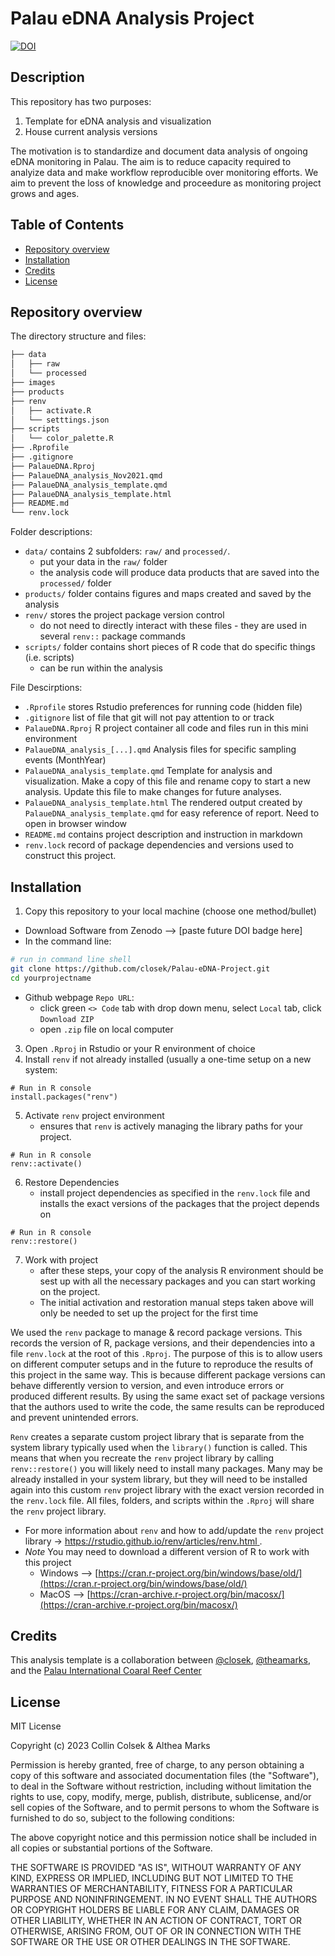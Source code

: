 # Palau eDNA Analysis Project

 [![DOI](https://zenodo.org/badge/636463864.svg)](https://zenodo.org/doi/10.5281/zenodo.10360267)
 
 ## Description

This repository has two purposes: 

1) Template for eDNA analysis and visualization
2) House current analysis versions

The motivation is to standardize and document data analysis of ongoing eDNA monitoring in Palau. The aim is to reduce capacity required to analyize data and make workflow reproducible over monitoring efforts. We aim to prevent the loss of knowledge and proceedure as monitoring project grows and ages. 

## Table of Contents

- [Repository overview](#repository-overview)
- [Installation](#installation)
- [Credits](#credits)
- [License](#license)

## Repository overview

The directory structure and files:

```bash
├── data
│   ├── raw
│   └── processed
├── images
├── products
├── renv
│   ├── activate.R
│   └── setttings.json
├── scripts
│   └── color_palette.R
├── .Rprofile
├── .gitignore
├── PalaueDNA.Rproj
├── PalaueDNA_analysis_Nov2021.qmd
├── PalaueDNA_analysis_template.qmd
├── PalaueDNA_analysis_template.html
├── README.md
└── renv.lock
```

Folder descriptions:

- `data/` contains 2 subfolders:  `raw/` and `processed/`.
  - put your data in the `raw/` folder
  - the analysis code will produce data products that are saved into the `processed/` folder
- `products/` folder contains figures and maps created and saved by the analysis
- `renv/` stores the project package version control
  - do not need to directly interact with these files - they are used in several `renv::` package commands
- `scripts/` folder contains short pieces of R code that do specific things (i.e. scripts)
  - can be run within the analysis
 
File Descirptions:

- `.Rprofile` stores Rstudio preferences for running code (hidden file)
- `.gitignore` list of file that git will not pay attention to or track
- `PalaueDNA.Rproj` R project container all code and files run in this mini environment
- `PalaueDNA_analysis_[...].qmd` Analysis files for specific sampling events (MonthYear)
- `PalaueDNA_analysis_template.qmd` Template for analysis and visualization. Make a copy of this file and rename copy to start a new analysis. Update this file to make changes for future analyses.
- `PalaueDNA_analysis_template.html` The rendered output created by `PalaueDNA_analysis_template.qmd` for easy reference of report. Need to open in browser window
- `README.md` contains project description and instruction in markdown
- `renv.lock` record of package dependencies and versions used to construct this project. 

## Installation

1) Copy this repository to your local machine (choose one method/bullet)
  - Download Software from Zenodo --> [paste future DOI badge here]
  - In the command line:
```bash
# run in command line shell
git clone https://github.com/closek/Palau-eDNA-Project.git
cd yourprojectname
```
  -  Github webpage `Repo URL`:
      - click green `<> Code` tab with drop down menu, select `Local` tab, click `Download ZIP`
      - open `.zip` file on local computer

3) Open `.Rproj` in Rstudio or your R environment of choice
4) Install `renv` if not already installed (usually a one-time setup on a new system:
```
# Run in R console
install.packages("renv")
```
5) Activate `renv` project environment
     - ensures that `renv` is actively managing the library paths for your project.
```
# Run in R console
renv::activate()
```

6) Restore Dependencies
     - install project dependencies as specified in the `renv.lock` file and installs the exact versions of the packages that the project depends on
```
# Run in R console
renv::restore()
```
7) Work with project
     - after these steps, your copy of the analysis R environment should be sest up with all the necessary packages and you can start working on the project.
     - The initial activation and restoration manual steps taken above will only be needed to set up the project for the first time

We used the `renv` package to manage & record package versions. This records the version of R, package versions, and their dependencies into a file `renv.lock` at the root of this `.Rproj`. The purpose of this is to allow users on different computer setups and in the future to reproduce the results of this project in the same way. This is because different package versions can behave differently version to version, and even introduce errors or produced different results. By using the same exact set of package versions that the authors used to write the code, the same results can be reproduced and prevent unintended errors.

`Renv` creates a separate custom project library that is separate from the system library typically used when the `library()` function is called. This means that when you recreate the `renv` project library by calling `renv::restore()` you will likely need to install many packages. Many may be already installed in your system library, but they will need to be installed again into this custom `renv` project library with the exact version recorded in the `renv.lock` file. All files, folders, and scripts within the `.Rproj` will share the `renv` project library.

- For more information about `renv` and how to add/update the `renv` project library -> [https://rstudio.github.io/renv/articles/renv.html ](https://rstudio.github.io/renv/articles/renv.html).
- *Note* You may need to download a different version of R to work with this project
  - Windows --> [https://cran.r-project.org/bin/windows/base/old/](https://cran.r-project.org/bin/windows/base/old/)
  - MacOS --> [https://cran-archive.r-project.org/bin/macosx/](https://cran-archive.r-project.org/bin/macosx/)

## Credits

This analysis template is a collaboration between [@closek](https://github.com/closek), [@theamarks](https://github.com/theamarks), and the [Palau International Coaral Reef Center](https://picrc.org/)

## License

MIT License

Copyright (c) 2023 Collin Colsek & Althea Marks

Permission is hereby granted, free of charge, to any person obtaining a copy
of this software and associated documentation files (the "Software"), to deal
in the Software without restriction, including without limitation the rights
to use, copy, modify, merge, publish, distribute, sublicense, and/or sell
copies of the Software, and to permit persons to whom the Software is
furnished to do so, subject to the following conditions:

The above copyright notice and this permission notice shall be included in all
copies or substantial portions of the Software.

THE SOFTWARE IS PROVIDED "AS IS", WITHOUT WARRANTY OF ANY KIND, EXPRESS OR
IMPLIED, INCLUDING BUT NOT LIMITED TO THE WARRANTIES OF MERCHANTABILITY,
FITNESS FOR A PARTICULAR PURPOSE AND NONINFRINGEMENT. IN NO EVENT SHALL THE
AUTHORS OR COPYRIGHT HOLDERS BE LIABLE FOR ANY CLAIM, DAMAGES OR OTHER
LIABILITY, WHETHER IN AN ACTION OF CONTRACT, TORT OR OTHERWISE, ARISING FROM,
OUT OF OR IN CONNECTION WITH THE SOFTWARE OR THE USE OR OTHER DEALINGS IN THE
SOFTWARE.
